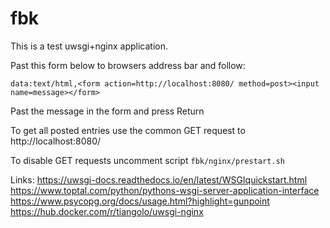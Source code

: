 # fbk

This is a test uwsgi+nginx application.

Past this form below to browsers address bar and follow:

```data:text/html,<form action=http://localhost:8080/ method=post><input name=message></form>```

Past the message in the form and press Return

To get all posted entries use the common GET request to http://localhost:8080/

To disable GET requests uncomment script ```fbk/nginx/prestart.sh```

Links:
https://uwsgi-docs.readthedocs.io/en/latest/WSGIquickstart.html
https://www.toptal.com/python/pythons-wsgi-server-application-interface
https://www.psycopg.org/docs/usage.html?highlight=gunpoint
https://hub.docker.com/r/tiangolo/uwsgi-nginx
